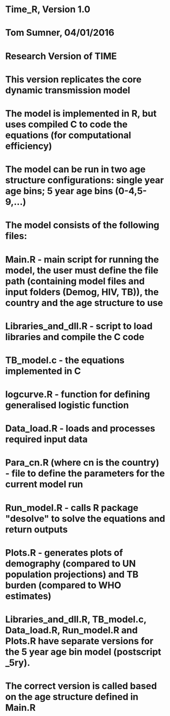 # Time_R, Version 1.0
# Tom Sumner, 04/01/2016

# Research Version of TIME

# This version replicates the core dynamic transmission model
 
# The model is implemented in R, but uses compiled C to code the equations (for computational efficiency)
# The model can be run in two age structure configurations: single year age bins; 5 year age bins (0-4,5-9,...)
 
# The model consists of the following files:
 
# Main.R - main script for running the model, the user must define the file path (containing model files and input folders (Demog, HIV, TB)), the country and the age structure to use
# Libraries_and_dll.R - script to load libraries and compile the C code 
# TB_model.c - the equations implemented in C
# logcurve.R - function for defining generalised logistic function
# Data_load.R - loads and processes required input data
# Para_cn.R (where cn is the country) - file to define the parameters for the current model run
# Run_model.R - calls R package "desolve" to solve the equations and return outputs
# Plots.R - generates plots of demography (compared to UN population projections) and TB burden (compared to WHO estimates) 

# Libraries_and_dll.R, TB_model.c, Data_load.R, Run_model.R and Plots.R have separate versions for the 5 year age bin model (postscript _5ry). 
# The correct version is called based on the age structure defined in Main.R

